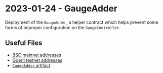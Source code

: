 # 2023-01-24 - GaugeAdder

Deployment of the `GaugeAdder`, a helper contract which helps prevent some forms of improper configuration on the `GaugeController`.

## Useful Files

- [BSC mainnet addresses](./output/bsc.json)
- [Goerli testnet addresses](./output/goerli.json)
- [`GaugeAdder` artifact](./artifact/GaugeAdder.json)
